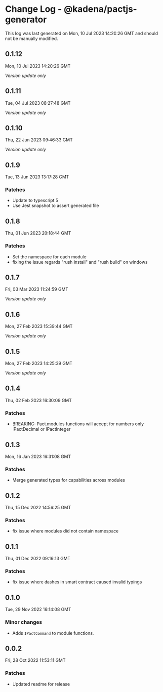 # Change Log - @kadena/pactjs-generator

This log was last generated on Mon, 10 Jul 2023 14:20:26 GMT and should not be manually modified.

## 0.1.12
Mon, 10 Jul 2023 14:20:26 GMT

_Version update only_

## 0.1.11
Tue, 04 Jul 2023 08:27:48 GMT

_Version update only_

## 0.1.10
Thu, 22 Jun 2023 09:46:33 GMT

_Version update only_

## 0.1.9
Tue, 13 Jun 2023 13:17:28 GMT

### Patches

- Update to typescript 5
- Use Jest snapshot to assert generated file

## 0.1.8
Thu, 01 Jun 2023 20:18:44 GMT

### Patches

- Set the namespace for each module
- fixing the issue regards "rush install" and "rush build" on windows

## 0.1.7
Fri, 03 Mar 2023 11:24:59 GMT

_Version update only_

## 0.1.6
Mon, 27 Feb 2023 15:39:44 GMT

_Version update only_

## 0.1.5
Mon, 27 Feb 2023 14:25:39 GMT

_Version update only_

## 0.1.4
Thu, 02 Feb 2023 16:30:09 GMT

### Patches

- BREAKING: Pact.modules functions will accept for numbers only IPactDecimal or IPactInteger

## 0.1.3
Mon, 16 Jan 2023 16:31:08 GMT

### Patches

- Merge generated types for capabilities across modules 

## 0.1.2
Thu, 15 Dec 2022 14:56:25 GMT

### Patches

- fix issue where modules did not contain namespace

## 0.1.1
Thu, 01 Dec 2022 09:16:13 GMT

### Patches

- fix issue where dashes in smart contract caused invalid typings

## 0.1.0
Tue, 29 Nov 2022 16:14:08 GMT

### Minor changes

- Adds `IPactCommand` to module functions.

## 0.0.2
Fri, 28 Oct 2022 11:53:11 GMT

### Patches

- Updated readme for release

